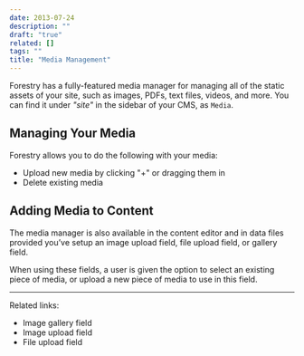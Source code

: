 ```yaml
---
date: 2013-07-24
description: ""
draft: "true"
related: []
tags: ""
title: "Media Management"
---
```

Forestry has a fully-featured media manager for managing all of the static assets of your site, such as images, PDFs, text files, videos, and more. You can find it under *"site"* in the sidebar of your CMS, as `Media`.

## Managing Your Media
Forestry allows you to do the following with your media:
* Upload new media by clicking "+" or dragging them in
* Delete existing media

## Adding Media to Content
The media manager is also available in the content editor and in data files provided you’ve setup an image upload field, file upload field, or gallery field.

When using these fields, a user is given the option to select an existing piece of media, or upload a new piece of media to use in this field.

--- 
Related links:
- Image gallery field
- Image upload field
- File upload field
